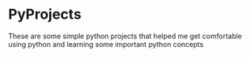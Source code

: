 # PyProjects
These are some simple python projects that helped me get comfortable using python and learning some important python concepts

